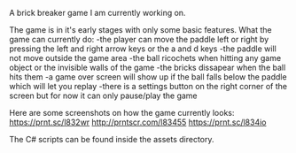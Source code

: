 A brick breaker game I am currently working on.

The game is in it's early stages with only some basic features.
What the game can currently do:
                    -the player can move the paddle left or right by pressing the left and right arrow keys or the a and d keys
                    -the paddle will not move outside the game area
                    -the ball ricochets when hitting any game object or the invisible walls of the game
                    -the bricks dissapear when the ball hits them
                    -a game over screen will show up if the ball falls below the paddle which will let you replay
                    -there is a settings button on the right corner of the screen but for now it can only pause/play the game
                    

Here are some screenshots on how the game currently looks:
https://prnt.sc/l832wr
http://prntscr.com/l83455
https://prnt.sc/l834io

The C# scripts can be found inside the assets directory.
